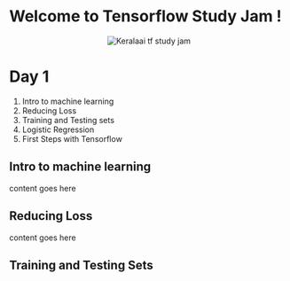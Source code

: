 # Welcome to Tensorflow Study Jam !
<p align="center">
  <img src="https://scontent.fcok1-1.fna.fbcdn.net/v/t1.0-9/37838208_1074737562684398_3500528767216910336_n.png?_nc_cat=0&oh=9069a483cf036ee6b508d92e5edc12b8&oe=5C0325F3" alt="Keralaai tf study jam"/>
</p>

# Day 1
1. Intro to machine learning
2. Reducing Loss
3. Training and Testing sets
4. Logistic Regression
5. First Steps with Tensorflow

## Intro to machine learning
content goes here
## Reducing Loss
content goes here
## Training and Testing Sets
